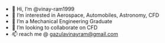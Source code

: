 - 👋 Hi, I’m @vinay-ram1999
- 👀 I’m interested in Aerospace, Automobiles, Astronomy, CFD
- 🌱 I’m a Mechanical Engineering Graduate
- 💞️ I’m looking to collaborate on CFD
- 📫 reach me @ gazulavinayram@gmail.com

<!---
vinay-ram1999/vinay-ram1999 is a ✨ special ✨ repository because its `README.md` (this file) appears on your GitHub profile.
You can click the Preview link to take a look at your changes.
--->
